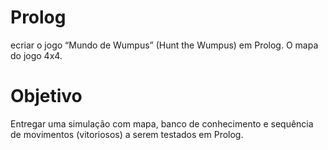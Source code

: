 # Prolog 
ecriar o jogo “Mundo de Wumpus” (Hunt the Wumpus) em Prolog. O mapa do jogo 4x4.

# Objetivo
Entregar uma simulação com mapa, banco de conhecimento e sequência de movimentos (vitoriosos) a serem testados em Prolog.

